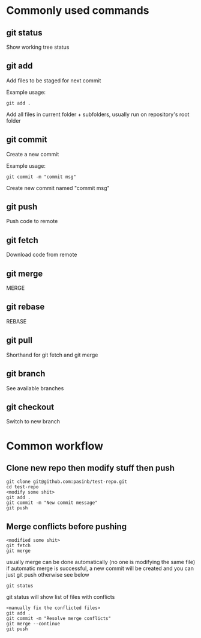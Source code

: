 # Commonly used commands

## git status

Show working tree status

## git add

Add files to be staged for next commit

Example usage:
```
git add .
```
Add all files in current folder + subfolders, usually run on repository's root folder

## git commit

Create a new commit

Example usage:
```
git commit -m "commit msg"
```
Create new commit named "commit msg"

## git push

Push code to remote

## git fetch

Download code from remote

## git merge

MERGE

## git rebase

REBASE

## git pull

Shorthand for git fetch and git merge

## git branch

See available branches

## git checkout

Switch to new branch

# Common workflow

## Clone new repo then modify stuff then push

```
git clone git@github.com:pasinb/test-repo.git
cd test-repo
<modify some shit>
git add .
git commit -m "New commit message"
git push
```

## Merge conflicts before pushing

```
<modified some shit>
git fetch
git merge
```
usually merge can be done automatically (no one is modifying the same file)
if automatic merge is successful, a new commit will be created and you can just git push
otherwise see below

```
git status
```
git status will show list of files with conflicts

```
<manually fix the conflicted files>
git add .
git commit -m "Resolve merge conflicts"
git merge --continue
git push
```